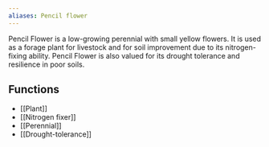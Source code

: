 ```yaml
---
aliases: Pencil flower
---
```

Pencil Flower is a low-growing perennial with small yellow flowers. It is used as a forage plant for livestock and for soil improvement due to its nitrogen-fixing ability. Pencil Flower is also valued for its drought tolerance and resilience in poor soils.
## Functions
- [[Plant]]
- [[Nitrogen fixer]]
- [[Perennial]]
- [[Drought-tolerance]]